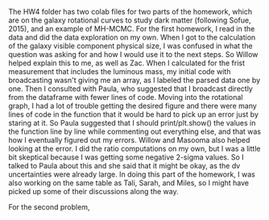 The HW4 folder has two colab files for two parts of the homework, which are on the galaxy rotational curves to study dark matter (following Sofue, 2015), and an example of MH-MCMC. 
For the first homework, I read in the data and did the data exploration on my own. When I got to the calculation of the galaxy visible component physical size, I was confused in what the question was asking for and how I would use it to the next steps. So Willow helped explain this to me, as well as Zac. When I calculated for the frist measurement that includes the luminous mass, my initial code with broadcasting wasn't giving me an array, as I labeled the parsed data one by one. Then I consulted with Paula, who suggested that I broadcast directly from the dataframe with fewer lines of code. Moving into the rotational graph, I had a lot of trouble getting the desired figure and there were many lines of code in the function that it would be hard to pick up an error just by staring at it. So Paula suggested that I should print/plt.show() the values in the function line by line while commenting out everything else, and that was how I eventually figured out my errors. Willow and Masooma also helped looking at the error. I did the ratio computations on my own, but I was a little bit skeptical because I was getting some negative 2-sigma values. So I talked to Paula about this and she said that it might be okay, as the dv uncertainties were already large. In doing this part of the homework, I was also working on the same table as Tali, Sarah, and Miles, so I might have picked up some of their discussions along the way.

For the second problem,

